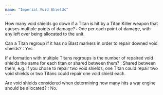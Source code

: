 ```yaml
---
name: "Imperial Void Shields"
---
```

How many void shields go down if a Titan is hit by a Titan Killer weapon that causes multiple points of damage?
: One per each point of damage, with any left over being allocated to the unit.

Can a Titan regroup if it has no Blast markers in order to repair downed void shields?
: Yes.

If a formation with multiple Titans regroups is the number of repaired void shields the same for each titan or shared between them?
: Shared between them, e.g. if you chose to repair two void shields, one Titan could repair two void shields or two Titans could repair one void shield each.

Are void shields considered when determining how many hits a war engine should be allocated?
: No.
